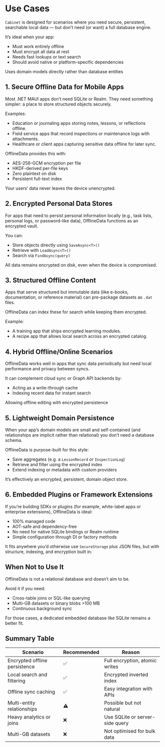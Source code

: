 # Use Cases

`Cabinet` is designed for scenarios where you need secure, persistent, searchable local data — but don’t need (or want) a full database engine.

It’s ideal when your app:

* Must work entirely offline
* Must encrypt all data at rest
* Needs fast lookups or text search
* Should avoid native or platform-specific dependencies

Uses domain models directly rather than database entities

## 1. Secure Offline Data for Mobile Apps

Most .NET MAUI apps don’t need SQLite or Realm. They need something simpler: a place to store structured objects securely.

Examples:

* Education or journaling apps storing notes, lessons, or reflections offline.
* Field service apps that record inspections or maintenance logs with attachments.
* Healthcare or client apps capturing sensitive data offline for later sync.

OfflineData provides this with:

* AES-256-GCM encryption per file
* HKDF-derived per-file keys
* Zero plaintext on disk
* Persistent full-text index

Your users’ data never leaves the device unencrypted.

## 2. Encrypted Personal Data Stores

For apps that need to persist personal information locally (e.g., task lists, personal logs, or password-like data), OfflineData functions as an encrypted vault.

You can:

* Store objects directly using `SaveAsync<T>()`
* Retrieve with `LoadAsync<T>()`
* Search via `FindAsync(query)`

All data remains encrypted on disk, even when the device is compromised.

## 3. Structured Offline Content

Apps that serve structured but immutable data (like e-books, documentation, or reference material) can pre-package datasets as `.dat` files.

OfflineData can index these for search while keeping them encrypted.

Example:

* A training app that ships encrypted learning modules.
* A recipe app that allows local search across an encrypted catalog.

## 4. Hybrid Offline/Online Scenarios

OfflineData works well in apps that sync data periodically but need local performance and privacy between syncs.

It can complement cloud sync or Graph API backends by:

* Acting as a write-through cache
* Indexing recent data for instant search

Allowing offline editing with encrypted persistence

## 5. Lightweight Domain Persistence

When your app’s domain models are small and self-contained (and relationships are implicit rather than relational) you don’t need a database schema.

OfflineData is purpose-built for this style:

* Save aggregates (e.g. a `LessonRecord` or `InspectionLog`)
* Retrieve and filter using the encrypted index
* Extend indexing or metadata with custom providers

It’s effectively an encrypted, persistent, domain object store.

## 6. Embedded Plugins or Framework Extensions

If you’re building SDKs or plugins (for example, white-label apps or enterprise extensions), OfflineData is ideal:

* 100% managed code
* AOT-safe and dependency-free
* No need for native SQLite bindings or Realm runtime
* Simple configuration through DI or factory methods

It fits anywhere you’d otherwise use `SecureStorage` plus JSON files, but with structure, indexing, and encryption built in.

## When Not to Use It

OfflineData is not a relational database and doesn’t aim to be.

Avoid it if you need:

* Cross-table joins or SQL-like querying
* Multi-GB datasets or binary blobs >100 MB
* Continuous background sync

For those cases, a dedicated embedded database like SQLite remains a better fit.

## Summary Table

| Scenario                      | Recommended | Reason                          |
| ----------------------------- | ----------- | ------------------------------- |
| Encrypted offline persistence | ✅          | Full encryption, atomic writes  |
| Local search and filtering    | ✅          | Encrypted inverted index        |
| Offline sync caching          | ✅          | Easy integration with APIs      |
| Multi-entity relationships    | ⚠️        | Possible but not natural        |
| Heavy analytics or joins      | ❌          | Use SQLite or server-side query |
| Multi-GB datasets             | ❌          | Not optimised for bulk data     |

